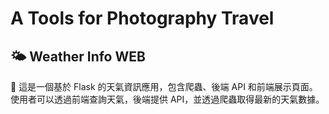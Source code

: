 # A Tools for Photography Travel


## 🌤️ Weather Info WEB

🚀 這是一個基於 Flask 的天氣資訊應用，包含爬蟲、後端 API 和前端展示頁面。  
使用者可以透過前端查詢天氣，後端提供 API，並透過爬蟲取得最新的天氣數據。



